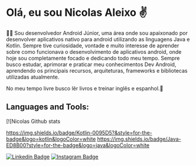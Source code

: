 # Olá, eu sou Nicolas Aleixo ✌️

👨‍💻 Sou desenvolvedor Android Júnior, uma área onde sou apaixonado por desenvolver aplicativos nativo para android utilizando as linguagens Java e Kotlin. Sempre tive curiosidade, vontade e muito interesse de aprender sobre como funcionava o desenvolvimento de aplicativos android, onde hoje sou completamente focado e dedicando todo meu tempo. Sempre busco estudar, aprimorar e praticar meu conhecimentos Dev Android, aprendendo os principais recursos, arquiteturas, frameworks e bibliotecas utilizadas atualmente.

No meu tempo livre busco lêr livros e treinar inglês e espanhol.🚀

## Languages and Tools:
[![Nicolas Github stats


https://img.shields.io/badge/Kotlin-0095D5?&style=for-the-badge&logo=kotlin&logoColor=white
https://img.shields.io/badge/Java-ED8B00?style=for-the-badge&logo=java&logoColor=white


[![Linkedin Badge](https://img.shields.io/badge/-LinkedIn-blue?style=flat-square&logo=Linkedin&logoColor=white&link=https://www.linkedin.com/in/nicolas-aleixo-067865200/)](https://www.linkedin.com/in/nicolas-aleixo-067865200/)
[![Instagram Badge](https://img.shields.io/badge/-Instagram-red?style=flat-square&logo=Instagram&logoColor=white&link=https://www.instagram.com/nicolas09aa/?hl=pt-br)](https://www.instagram.com/nicolas09aa/?hl=pt-br)

